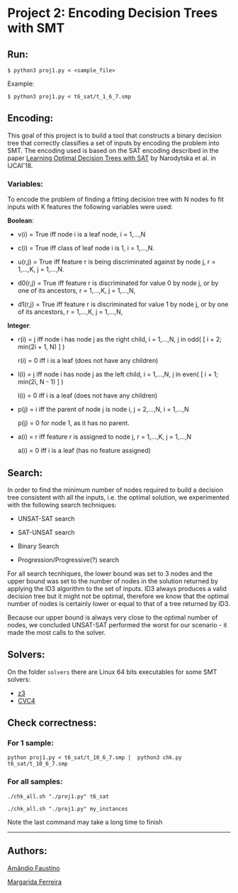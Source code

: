 # Project 2: Encoding Decision Trees with SMT

## Run:

`$ python3 proj1.py < <sample_file>`

Example:

`$ python3 proj1.py < t6_sat/t_1_6_7.smp`

## Encoding:

This goal of this project is to build a tool that constructs a binary decision tree that correctly classifies a set of inputs by encoding the problem into SMT. The encoding used is based on the SAT encoding described in the paper [Learning Optimal Decision Trees with SAT](https://www.ijcai.org/proceedings/2018/189) by Narodytska et al. in IJCAI'18.

### Variables:
To encode the problem of finding a fitting decision tree with N nodes fo fit inputs with K features the following variables were used:

**Boolean**:
- v(i) = True iff node i is a leaf node, i = 1,...,N

- c(i) = True iff class of leaf node i is 1, i = 1,...,N.

- u(r,j) = True iff feature r is being discriminated against by node j, r = 1,...,K, j = 1,...,N.

- d0(r,j) = True iff feature r is discriminated for value 0 by node j, or by one of its ancestors, r = 1,...,K, j = 1,...,N,

- d1(r,j) = True iff feature r is discriminated for value 1 by node j, or by one of its ancestors, r = 1,...,K, j = 1,...,N,

**Integer**:
- r(i) = j iff node i has node j as the right child, i = 1,...,N, j in odd( [ i + 2; min(2i + 1, N) ] )

  r(i) = 0 iff i is a leaf (does not have any children)
  
- l(i) = j iff node i has node j as the left child, i = 1,...,N, j in even( [ i + 1; min(2i, N - 1) ] )

  l(i) = 0 iff i is a leaf (does not have any children)
  
- p(j) = i iff the parent of node j is node i, j = 2,...,N, i = 1,...,N

  p(j) = 0 for node 1, as it has no parent.

- a(i) = r iff feature r is assigned to node j, r = 1,...,K, j = 1,...,N

  a(i) = 0 iff i is a leaf (has no feature assigned)

## Search:
In order to find the minimum number of nodes required to build a decision tree consistent with all the inputs, i.e. the optimal solution, we experimented with the following search techniques:

 - UNSAT-SAT search
 
 - SAT-UNSAT search
 
 - Binary Search
 
 - Progression/Progressive(?) search
 
For all search tecnhiques, the lower bound was set to 3 nodes and the upper bound was set to the number of nodes in the solution returned by applying the ID3 algorithm to the set of inputs. ID3 always produces a valid decision tree but it might not be optimal, therefore we know that the optimal number of nodes is certainly lower or equal to that of a tree returned by ID3.

Because our upper bound is always very close to the optimal number of nodes, we concluded UNSAT-SAT performed the worst for our scenario - it made the most calls to the solver.

## Solvers:

On the folder `solvers` there are Linux 64 bits executables for some SMT solvers:

 - [z3](https://github.com/Z3Prover/z3)
 - [CVC4](https://github.com/CVC4/CVC4)


## Check correctness:

### For 1 sample:

`python proj1.py < t6_sat/t_10_6_7.smp |  python3 chk.py  t6_sat/t_10_6_7.smp`

### For all samples:
`./chk_all.sh "./proj1.py" t6_sat`

`./chk_all.sh "./proj1.py" my_instances`

Note the last command may take a long time to finish

-----
## Authors:

[Amândio Faustino](https://github.com/Nandinski)

[Margarida Ferreira](https://github.com/Marghrid)
